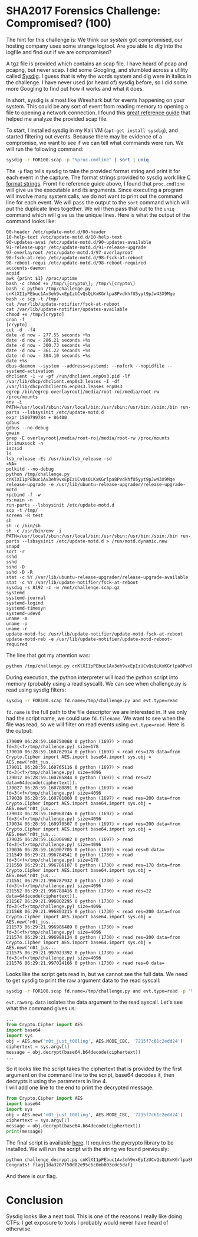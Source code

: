 # SHA2017 Forensics Challenge: Compromised? (100)

The hint for this challenge is: We think our *system* got compromised, our hosting company uses some strange logtool. Are you able to *dig* into the logfile and find out if we are compromised?

A tgz file is provided which contains an scap file.  I have heard of pcap and pcapng, but never scap.  I did some Googling, and stumbled across a utility called [Sysdig](https://www.sysdig.org/).  I guess that is why the words system and dig were in italics in the challenge.  I have never used (or heard of) sysdig before, so I did some more Googling to find out how it works and what it does.

In short, sysdig is almost like Wireshark but for events happening on your system.  This could be any sort of event from reading memory to opening a file to opening a network connection.  I found this [great reference guide](https://github.com/draios/sysdig/wiki/Sysdig-User-Guide) that helped me analyze the provided scap file.

To start, I installed sysdig in my Kali VM (```apt-get install sysdig```), and started filtering out events.  Because there may be evidence of a compromise, we want to see if we can tell what commands were run.  We will run the following command:

```bash
sysdig -r FOR100.scap -p "%proc.cmdline" | sort | uniq
```

The ```-p``` flag tells sysdig to take the provided format string and print it for each event in the capture.  The format strings provided to sysdig work like [C format strings](http://en.cppreference.com/w/cpp/io/c/fprintf).  Fromt he reference guide above, I found that ```proc.cmdline``` will give us the executable and its arguments.  Since executing a program will involve many system calls, we do not want to print out the command line for each event.  We will pass the output to the ```sort``` command which will put the duplicate lines together.  We will then pass that out to the ```uniq``` command which will give us the unique lines.  Here is what the output of the command looks like:

```
00-header /etc/update-motd.d/00-header
10-help-text /etc/update-motd.d/10-help-text
90-updates-avai /etc/update-motd.d/90-updates-available
91-release-upgr /etc/update-motd.d/91-release-upgrade
97-overlayroot /etc/update-motd.d/97-overlayroot
98-fsck-at-rebo /etc/update-motd.d/98-fsck-at-reboot
98-reboot-requi /etc/update-motd.d/98-reboot-required
accounts-daemon 
acpid 
awk {print $1} /proc/uptime
bash -c chmod +x /tmp/\[crypto\]; /tmp/\[crypto\]
bash -c python /tmp/challenge.py cnKlXI1pPEbuc1Av3eh9vxEpIzUCvQsQLKxKGrlpa8PvdkhfU5yyt9pJw43X9Mqe
bash -c scp -t /tmp/
cat /var/lib/update-notifier/fsck-at-reboot
cat /var/lib/update-notifier/updates-available
chmod +x /tmp/[crypto]
cron -f
[crypto] 
cut -d  -f4
date -d now - 277.55 seconds +%s
date -d now - 286.21 seconds +%s
date -d now - 300.73 seconds +%s
date -d now - 361.22 seconds +%s
date -d now - 384.10 seconds +%s
date +%s
dbus-daemon --system --address=systemd: --nofork --nopidfile --systemd-activation
dhclient -1 -v -pf /run/dhclient.enp0s3.pid -lf /var/lib/dhcp/dhclient.enp0s3.leases -I -df /var/lib/dhcp/dhclient6.enp0s3.leases enp0s3
egrep /bin/egrep overlayroot|/media/root-ro|/media/root-rw /proc/mounts
env -i PATH=/usr/local/sbin:/usr/local/bin:/usr/sbin:/usr/bin:/sbin:/bin run-parts --lsbsysinit /etc/update-motd.d
expr 1500799784 + 86400
gdbus 
gdbus --no-debug
gmain 
grep -E overlayroot|/media/root-ro|/media/root-rw /proc/mounts
in:imuxsock -n
iscsid 
ls 
lsb_release -Es /usr/bin/lsb_release -sd
<NA> 
polkitd --no-debug
python /tmp/challenge.py cnKlXI1pPEbuc1Av3eh9vxEpIzUCvQsQLKxKGrlpa8PvdkhfU5yyt9pJw43X9Mqe
release-upgrade -e /usr/lib/ubuntu-release-upgrader/release-upgrade-motd
rpcbind -f -w
rs:main -n
run-parts --lsbsysinit /etc/update-motd.d
scp -t /tmp/
screen -R test
sh 
sh -c /bin/sh
sh -c /usr/bin/env -i PATH=/usr/local/sbin:/usr/local/bin:/usr/sbin:/usr/bin:/sbin:/bin run-parts --lsbsysinit /etc/update-motd.d > /run/motd.dynamic.new
snapd 
sort -r
sshd   
sshd    
sshd -D
sshd -D -R
stat -c %Y /var/lib/ubuntu-release-upgrader/release-upgrade-available
stat -c %Y /var/lib/update-notifier/fsck-at-reboot
sysdig -s 8192 -z -w /mnt/challenge.scap.gz
systemd 
systemd-journal 
systemd-logind 
systemd-timesyn 
systemd-udevd 
uname -m
uname -o
uname -r
update-motd-fsc /usr/lib/update-notifier/update-motd-fsck-at-reboot
update-motd-reb -e /usr/lib/update-notifier/update-motd-reboot-required
```

The line that got my attention was:
```bash
python /tmp/challenge.py cnKlXI1pPEbuc1Av3eh9vxEpIzUCvQsQLKxKGrlpa8PvdkhfU5yyt9pJw43X9Mqe
```

During execution, the python interpreter will load the python script into memory (probably using a read syscall).  We can see when challenge.py is read using sysdig filters:
```bash
sysdig -r FOR100.scap fd.name=/tmp/challenge.py and evt.type=read
```

```fd.name``` is the full path to the file descriptor we are interested in.  If we only had the script name, we could use ```fd.filename```.  We want to see when the file was read, so we will filter on read events using ```evt.type=read```.  Here is the output:

```
179009 06:28:59.160750068 0 python (1697) > read fd=3(<f>/tmp/challenge.py) size=178 
179010 06:28:59.160762914 0 python (1697) < read res=178 data=from Crypto.Cipher import AES.import base64.import sys.obj = AES.new('n0t_jus... 
179011 06:28:59.160765116 0 python (1697) > read fd=3(<f>/tmp/challenge.py) size=4096 
179012 06:28:59.160765844 0 python (1697) < read res=22 data=64decode(ciphertext)). 
179027 06:28:59.160780891 0 python (1697) > read fd=3(<f>/tmp/challenge.py) size=4096 
179028 06:28:59.160781860 0 python (1697) < read res=200 data=from Crypto.Cipher import AES.import base64.import sys.obj = AES.new('n0t_jus... 
179033 06:28:59.160968746 0 python (1697) > read fd=3(<f>/tmp/challenge.py) size=4096 
179034 06:28:59.160970507 0 python (1697) < read res=200 data=from Crypto.Cipher import AES.import base64.import sys.obj = AES.new('n0t_jus... 
179035 06:28:59.161006982 0 python (1697) > read fd=3(<f>/tmp/challenge.py) size=4096 
179036 06:28:59.161007705 0 python (1697) < read res=0 data= 
211549 06:29:21.996784541 0 python (1730) > read fd=3(<f>/tmp/challenge.py) size=178 
211550 06:29:21.996786107 0 python (1730) < read res=178 data=from Crypto.Cipher import AES.import base64.import sys.obj = AES.new('n0t_jus... 
211551 06:29:21.996787932 0 python (1730) > read fd=3(<f>/tmp/challenge.py) size=4096 
211552 06:29:21.996788416 0 python (1730) < read res=22 data=64decode(ciphertext)). 
211567 06:29:21.996802295 0 python (1730) > read fd=3(<f>/tmp/challenge.py) size=4096 
211568 06:29:21.996803215 0 python (1730) < read res=200 data=from Crypto.Cipher import AES.import base64.import sys.obj = AES.new('n0t_jus... 
211573 06:29:21.996986489 0 python (1730) > read fd=3(<f>/tmp/challenge.py) size=4096 
211574 06:29:21.996988124 0 python (1730) < read res=200 data=from Crypto.Cipher import AES.import base64.import sys.obj = AES.new('n0t_jus... 
211575 06:29:21.997023392 0 python (1730) > read fd=3(<f>/tmp/challenge.py) size=4096 
211576 06:29:21.997024166 0 python (1730) < read res=0 data=
```

Looks like the script gets read in, but we cannot see the full data.  We need to get sysdig to print the raw argument data to the read syscall:

```bash
sysdig -r FOR100.scap fd.name=/tmp/challenge.py and evt.type=read -p "%evt.rawarg.data"
```

```evt.rawarg.data``` isolates the data argument to the read syscall.  Let's see what the command gives us:

```python
...
from Crypto.Cipher import AES
import base64
import sys
obj = AES.new('n0t_just_t00ling', AES.MODE_CBC, '7215f7c61c2edd24')
ciphertext = sys.argv[1]
message = obj.decrypt(base64.b64decode(ciphertext))
...
```

So it looks like the script takes the ciphertext that is provided by the first argument on the command line to the script, base64 decodes it, then decrypts it using the parameters in line 4.  
I will add one line to the end to print the decrypted message.

```python
from Crypto.Cipher import AES
import base64
import sys
obj = AES.new('n0t_just_t00ling', AES.MODE_CBC, '7215f7c61c2edd24')
ciphertext = sys.argv[1]
message = obj.decrypt(base64.b64decode(ciphertext))
print(message)
```

The final script is available [here](https://github.com/AttackZero/ctf_writeups/blob/master/sha_2017/forensics_100_compromised/code/challenge_decrypt.py).  It requires the pycrypto library to be installed.  We will run the script with the string we found previously:

```bash
python challenge_decrypt.py cnKlXI1pPEbuc1Av3eh9vxEpIzUCvQsQLKxKGrlpa8PvdkhfU5yyt9pJw43X9Mqe
Congrats! flag{1da3207f50d82e95c6c0eb803cdc5daf}
```

And there is our flag.

# Conclusion
Sysdig looks like a neat tool.  This is one of the reasons I really like doing CTFs: I get exposure to tools I probably would never have heard of otherwise.
